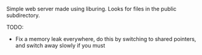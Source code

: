 Simple web server made using liburing.
Looks for files in the public subdirectory.

TODO:
 - Fix a memory leak everywhere, do this by switching to shared pointers, and switch away slowly if you must